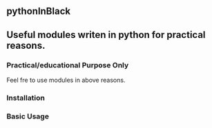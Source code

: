 ## pythonInBlack
Useful modules writen in python for practical reasons. 
------
### Practical/educational Purpose Only
Feel fre to use modules in above reasons. 
### Installation 

### Basic Usage
